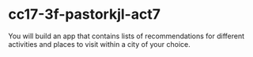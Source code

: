 # cc17-3f-pastorkjl-act7
You will build an app that contains lists of recommendations for different activities and places to visit within a city of your choice.
